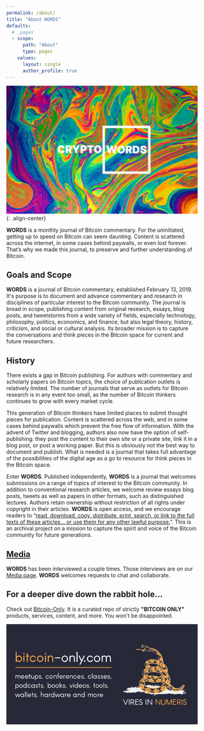 ```yaml
---
permalink: /about/
title: "About WORDS"
defaults:
  # _pages
  - scope:
      path: "About"
      type: pages
    values:
      layout: single
      author_profile: true
---
```


![](/assets/images/splash-about.png){: .align-center}

**WORDS** is a monthly journal of Bitcoin commentary. For the uninitiated, getting up to speed on Bitcoin can seem daunting. Content is scattered across the internet, in some cases behind paywalls, or even lost forever. That’s why we made this journal, to preserve and further understanding of Bitcoin.

## Goals and Scope
**WORDS** is a journal of Bitcoin commentary, established February 13, 2019. It's purpose is to document and advance commentary and research in disciplines of particular interest to the Bitcoin community. The journal is broad in scope, publishing content from original research, essays, blog posts, and tweetstorms from a wide variety of fields, especially technology, philosophy, politics, economics, and finance, but also legal theory, history, criticism, and social or cultural analysis. Its broader mission is to capture the conversations and think pieces in the Bitcoin space for current and future researchers.

## History
There exists a gap in Bitcoin publishing.  For authors with commentary and scholarly papers on Bitcoin topics, the choice of publication outlets is relatively limited. The number of journals that serve as outlets for Bitcoin research is in any event too small, as the number of Bitcoin thinkers continues to grow with every market cycle.

This generation of Bitcoin thinkers have limited places to submit thought pieces for publication. Content is scattered across the web, and in some cases behind paywalls which prevent the free flow of information. With the advent of Twitter and blogging, authors also now have the option of self-publishing: they post the content to their own site or a private site, link it in a blog post, or post a working paper. But this is obviously not the best way to document and publish. What is needed is a journal that takes full advantage of the possibilities of the digital age as a go to resource for think pieces in the Bitcoin space. 

Enter **WORDS**. Published independently, **WORDS** is a journal that welcomes submissions on a range of topics of interest to the Bitcoin community.  In addition to conventional research articles, we welcome review essays blog posts, tweets as well as papers in other formats, such as distinguished lectures. Authors retain ownership without restriction of all rights under copyright in their articles. **WORDS** is open access, and we encourage readers to “[read, download, copy, distribute, print, search, or link to the full texts of these articles… or use them for any other lawful purpose.](https://doaj.org/faq#definition)”. This is an archival project on a mission to capture the spirit and voice of the Bitcoin community for future generations.

## [Media](https://bitcoinwords.github.io/media/)
**WORDS** has been interviewed a couple times. Those interviews are on our [Media page](https://bitcoinwords.github.io/media/). **WORDS** welcomes requests to chat and collaborate. 

## For a deeper dive down the rabbit hole...
Check out [Bitcoin-Only](https://bitcoin-only.com/). It is a curated repo of strictly **"BITCOIN ONLY"** products, services, content, and more. You won't be disappointed.

[![](/assets/images/new-bo.png)](https://bitcoin-only.com/)
